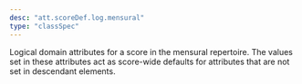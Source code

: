```yaml
---
desc: "att.scoreDef.log.mensural"
type: "classSpec"
---
```


Logical domain attributes for a score in the mensural repertoire. The values set in
these attributes act as score-wide defaults for attributes that are not set in descendant
elements.